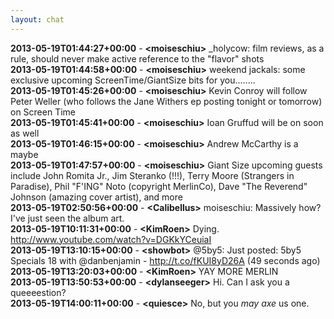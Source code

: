 ```yaml
---
layout: chat
---
```

**2013-05-19T01:44:27+00:00** - **&lt;moiseschiu&gt;** _holycow: film reviews, as a rule, should never make active reference to the "flavor" shots  
**2013-05-19T01:44:58+00:00** - **&lt;moiseschiu&gt;** weekend jackals: some exclusive upcoming ScreenTime/GiantSize bits for you........  
**2013-05-19T01:45:26+00:00** - **&lt;moiseschiu&gt;** Kevin Conroy will follow Peter Weller (who follows the Jane Withers ep posting tonight or tomorrow) on Screen Time  
**2013-05-19T01:45:41+00:00** - **&lt;moiseschiu&gt;** Ioan Gruffud will be on soon as well  
**2013-05-19T01:46:15+00:00** - **&lt;moiseschiu&gt;** Andrew McCarthy is a maybe  
**2013-05-19T01:47:57+00:00** - **&lt;moiseschiu&gt;** Giant Size upcoming guests include John Romita Jr., Jim Steranko (!!!), Terry Moore (Strangers in Paradise), Phil "F'ING" Noto (copyright MerlinCo), Dave "The Reverend" Johnson (amazing cover artist), and more  
**2013-05-19T02:50:56+00:00** - **&lt;Calibellus&gt;** moiseschiu: Massively how? I've just seen the album art.  
**2013-05-19T10:11:31+00:00** - **&lt;KimRoen&gt;** Dying. http://www.youtube.com/watch?v=DGKkYCeuiaI  
**2013-05-19T13:10:15+00:00** - **&lt;showbot&gt;** @5by5: Just posted: 5by5 Specials 18 with @danbenjamin - http://t.co/fKUI8yD26A (49 seconds ago)  
**2013-05-19T13:20:03+00:00** - **&lt;KimRoen&gt;** YAY MORE MERLIN  
**2013-05-19T13:50:53+00:00** - **&lt;dylanseeger&gt;** Hi. Can I ask you a queeeestion?  
**2013-05-19T14:00:11+00:00** - **&lt;quiesce&gt;** No, but you *may* *axe* us one.  
